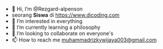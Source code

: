 - 👋 Hi, I’m @Rezgard-alpenson
- seorang **Siswa** di https://www.dicoding.com
- 👀 I’m interested in everything 
- 🌱 I’m currently learning a philosophy 
- 💞️ I’m looking to collaborate on everyone's 
- 📫 How to reach me muhammadrizkywijaya003@gmail.com


<!---
Rezgard-alpenson/Rezgard-alpenson is a ✨ special ✨ repository because its `README.md` (this file) appears on your GitHub profile.
You can click the Preview link to take a look at your changes.
--->
